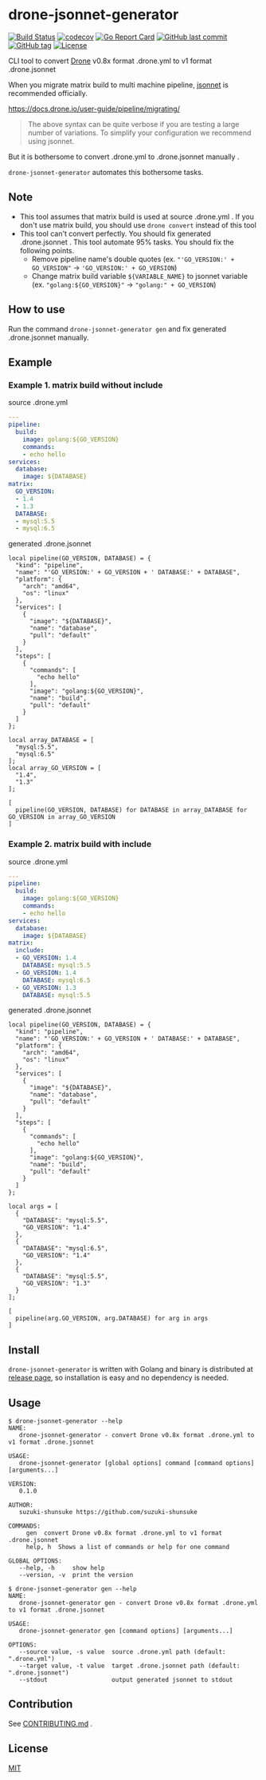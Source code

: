 # drone-jsonnet-generator

[![Build Status](https://cloud.drone.io/api/badges/suzuki-shunsuke/drone-jsonnet-generator/status.svg)](https://cloud.drone.io/suzuki-shunsuke/drone-jsonnet-generator)
[![codecov](https://codecov.io/gh/suzuki-shunsuke/drone-jsonnet-generator/branch/master/graph/badge.svg)](https://codecov.io/gh/suzuki-shunsuke/drone-jsonnet-generator)
[![Go Report Card](https://goreportcard.com/badge/github.com/suzuki-shunsuke/drone-jsonnet-generator)](https://goreportcard.com/report/github.com/suzuki-shunsuke/drone-jsonnet-generator)
[![GitHub last commit](https://img.shields.io/github/last-commit/suzuki-shunsuke/drone-jsonnet-generator.svg)](https://github.com/suzuki-shunsuke/drone-jsonnet-generator)
[![GitHub tag](https://img.shields.io/github/tag/suzuki-shunsuke/drone-jsonnet-generator.svg)](https://github.com/suzuki-shunsuke/drone-jsonnet-generator/releases)
[![License](http://img.shields.io/badge/license-mit-blue.svg?style=flat-square)](https://raw.githubusercontent.com/suzuki-shunsuke/drone-jsonnet-generator/master/LICENSE)

CLI tool to convert [Drone](https://drone.io/) v0.8x format .drone.yml to v1 format .drone.jsonnet

When you migrate matrix build to multi machine pipeline,
[jsonnet](https://jsonnet.org) is recommended officially.

https://docs.drone.io/user-guide/pipeline/migrating/

> The above syntax can be quite verbose if you are testing a large number of variations.
> To simplify your configuration we recommend using jsonnet.

But it is bothersome to convert .drone.yml to .drone.jsonnet manually .

`drone-jsonnet-generator` automates this bothersome tasks.

## Note

* This tool assumes that matrix build is used at source .drone.yml . If you don't use matrix build, you should use `drone convert` instead of this tool
* This tool can't convert perfectly. You should fix generated .drone.jsonnet . This tool automate 95% tasks. You should fix the following points.
  * Remove pipeline name's double quotes (ex. `"'GO_VERSION:' + GO_VERSION"` -> `'GO_VERSION:' + GO_VERSION`)
  * Change matrix build variable `${VARIABLE_NAME}` to jsonnet variable (ex. `"golang:${GO_VERSION}"` -> `"golang:" + GO_VERSION`)

## How to use

Run the command `drone-jsonnet-generator gen` and fix generated .drone.jsonnet manually.

## Example

### Example 1. matrix build without include

source .drone.yml

```yaml
---
pipeline:
  build:
    image: golang:${GO_VERSION}
    commands:
    - echo hello
services:
  database:
    image: ${DATABASE}
matrix:
  GO_VERSION:
  - 1.4
  - 1.3
  DATABASE:
  - mysql:5.5
  - mysql:6.5
```

generated .drone.jsonnet

```jsonnet
local pipeline(GO_VERSION, DATABASE) = {
  "kind": "pipeline",
  "name": "'GO_VERSION:' + GO_VERSION + ' DATABASE:' + DATABASE",
  "platform": {
    "arch": "amd64",
    "os": "linux"
  },
  "services": [
    {
      "image": "${DATABASE}",
      "name": "database",
      "pull": "default"
    }
  ],
  "steps": [
    {
      "commands": [
        "echo hello"
      ],
      "image": "golang:${GO_VERSION}",
      "name": "build",
      "pull": "default"
    }
  ]
};

local array_DATABASE = [
  "mysql:5.5",
  "mysql:6.5"
];
local array_GO_VERSION = [
  "1.4",
  "1.3"
];

[
  pipeline(GO_VERSION, DATABASE) for DATABASE in array_DATABASE for GO_VERSION in array_GO_VERSION 
]
```

### Example 2. matrix build with include

source .drone.yml

```yaml
---
pipeline:
  build:
    image: golang:${GO_VERSION}
    commands:
    - echo hello
services:
  database:
    image: ${DATABASE}
matrix:
  include:
  - GO_VERSION: 1.4
    DATABASE: mysql:5.5
  - GO_VERSION: 1.4
    DATABASE: mysql:6.5
  - GO_VERSION: 1.3
    DATABASE: mysql:5.5
```

generated .drone.jsonnet

```jsonnet
local pipeline(GO_VERSION, DATABASE) = {
  "kind": "pipeline",
  "name": "'GO_VERSION:' + GO_VERSION + ' DATABASE:' + DATABASE",
  "platform": {
    "arch": "amd64",
    "os": "linux"
  },
  "services": [
    {
      "image": "${DATABASE}",
      "name": "database",
      "pull": "default"
    }
  ],
  "steps": [
    {
      "commands": [
        "echo hello"
      ],
      "image": "golang:${GO_VERSION}",
      "name": "build",
      "pull": "default"
    }
  ]
};

local args = [
  {
    "DATABASE": "mysql:5.5",
    "GO_VERSION": "1.4"
  },
  {
    "DATABASE": "mysql:6.5",
    "GO_VERSION": "1.4"
  },
  {
    "DATABASE": "mysql:5.5",
    "GO_VERSION": "1.3"
  }
];

[
  pipeline(arg.GO_VERSION, arg.DATABASE) for arg in args
]
```

## Install

`drone-jsonnet-generator` is written with Golang and binary is distributed at [release page](https://github.com/suzuki-shunsuke/drone-jsonnet-generator/releases), so installation is easy and no dependency is needed.

## Usage

```console
$ drone-jsonnet-generator --help
NAME:
   drone-jsonnet-generator - convert Drone v0.8x format .drone.yml to v1 format .drone.jsonnet

USAGE:
   drone-jsonnet-generator [global options] command [command options] [arguments...]

VERSION:
   0.1.0

AUTHOR:
   suzuki-shunsuke https://github.com/suzuki-shunsuke

COMMANDS:
     gen  convert Drone v0.8x format .drone.yml to v1 format .drone.jsonnet
     help, h  Shows a list of commands or help for one command

GLOBAL OPTIONS:
   --help, -h     show help
   --version, -v  print the version
```

```console
$ drone-jsonnet-generator gen --help
NAME:
   drone-jsonnet-generator gen - convert Drone v0.8x format .drone.yml to v1 format .drone.jsonnet

USAGE:
   drone-jsonnet-generator gen [command options] [arguments...]

OPTIONS:
   --source value, -s value  source .drone.yml path (default: ".drone.yml")
   --target value, -t value  target .drone.jsonnet path (default: ".drone.jsonnet")
   --stdout                  output generated jsonnet to stdout
```

## Contribution

See [CONTRIBUTING.md](CONTRIBUTING.md) .

## License

[MIT](LICENSE)

